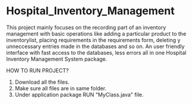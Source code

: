 # Hospital_Inventory_Management
This project mainly focuses on the recording part of an inventory management with basic operations like adding a particular product to the
inventorylist, placing requirements in the requirements form, deleting y unneccessary entries made in the databases and so on.
An user friendly interface with fast access to the databases, less errors all in one Hospital Inventory Management System package. 

HOW TO RUN PROJECT?
1. Download all the files.
2. Make sure all files are in same folder.
3. Under application package RUN "MyClass.java" file. 
